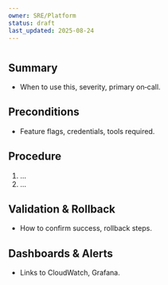 ```yaml
---
owner: SRE/Platform
status: draft
last_updated: 2025-08-24
---
```

# <Runbook Name>

## Summary
- When to use this, severity, primary on‑call.

## Preconditions
- Feature flags, credentials, tools required.

## Procedure
1) …
2) …

## Validation & Rollback
- How to confirm success, rollback steps.

## Dashboards & Alerts
- Links to CloudWatch, Grafana.
